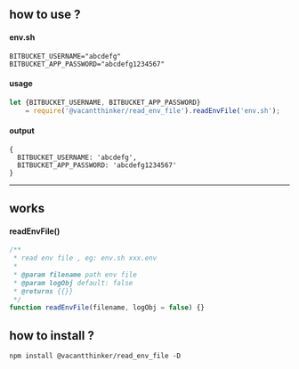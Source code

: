 
## how to use ?

#### env.sh
```text
BITBUCKET_USERNAME="abcdefg"
BITBUCKET_APP_PASSWORD="abcdefg1234567"
```

#### usage
```javascript
let {BITBUCKET_USERNAME, BITBUCKET_APP_PASSWORD} 
    = require('@vacantthinker/read_env_file').readEnvFile('env.sh');
```

#### output
```text
{
  BITBUCKET_USERNAME: 'abcdefg',
  BITBUCKET_APP_PASSWORD: 'abcdefg1234567'
}
```

---


## works

#### readEnvFile()
```javascript
/**
 * read env file , eg: env.sh xxx.env
 * 
 * @param filename path env file
 * @param logObj default: false
 * @returns {{}}
 */
function readEnvFile(filename, logObj = false) {}
```

## how to install ?
```shell
npm install @vacantthinker/read_env_file -D
```


